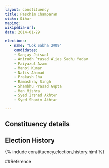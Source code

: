 ```yaml
---
layout: constituency
title: Paschim Champaran
state: Bihar
mapimg: 
wikipedia-url: 
date: 2014-01-29

elections: 
  - name: "Lok Sabha 2009"
    candidates: 
    - Sanjay Jaiswal 
    - Anirudh Prasad Alias Sadhu Yadav 
    - Faiyazul Azam 
    - Manoj Kumar 
    - Nafis Ahamad 
    - Prakash Jha 
    - Ramashray Singh 
    - Shambhu Prasad Gupta 
    - Man Mishra 
    - Syed Irshad Akhter 
    - Syed Shamim Akhtar 

---
```

## Constituency details


## Election History
{% include constituency_election_history.html %}

##Reference
